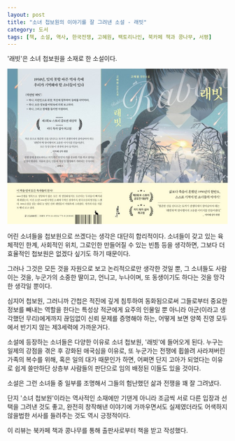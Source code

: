 ```yaml
---
layout: post
title: "소녀 첩보원의 이야기를 잘 그려낸 소설 - 래빗"
category: 도서
tags: [책, 소설, 역사, 한국전쟁, 고혜원, 팩토리나인, 북카페 책과 콩나무, 서평]
---
```


'래빗'은
소녀 첩보원을 소재로 한 소설이다.

![표지](/images/book/rabbit-book-h480.jpg)

어린 소녀들을 첩보원으로 쓰겠다는 생각은 대단히 합리적이다.
소녀들이 갖고 있는 육체적인 한계, 사회적인 위치, 그로인한 만들어질 수 있는 빈틈 등을 생각하면,
그보다 더 효율적인 첩보원은 없겠다 싶기도 하기 때문이다.

그러나 그것은 모든 것을 자원으로 보고 논리적으로만 생각한 것일 뿐,
그 소녀들도 사람이는 것을,
누군가의 소중한 딸이고, 언니고, 누나이며, 또 동생이기도 하다는 것을 망각한 생각일 뿐이다.

심지어 첩보원, 그러니까 간첩은 적진에 깊게 침투하여 동화됨으로써 그들로부터 중요한 정보를 빼내는 역할을 한다는 특성상
적군에게 요주의 인물일 뿐 아니라
아군(이라고 생각했던 무리)에게까지 끊임없이 신뢰 문제를 증명해야 하는,
어떻게 보면 양쪽 진영 모두에서 반기지 않는 제3세력에 가까운거다.

소설에 등장하는 소녀들은 다양한 이유로 소녀 첩보원, '래빗'에 들어오게 된다.
누구는 일제의 강점을 겪은 후 강화된 애국심을 이유로,
또 누군가는 전쟁에 휩쓸려 사라져버린 가족의 복수를 위해,
혹은 일의 대가 때문인가 하면,
어쩌면 단지 고아가 되었다는 이유로 쉽게 쓸만하단 상층부 사람들의 판단으로 임의 배정된 이들도 있을 것이다.

소설은 그런 소녀들 중 일부를 조명해서
그들의 험난했던 삶과 전쟁을 꽤 잘 그려냈다.

단지 '소녀 첩보원'이라는 역사적인 소재에만 기댄게 아니라
조금씩 서로 다른 입장과 선택을 그려낸 것도 좋고,
완전히 창작해낸 이야기에 가까우면서도
실제였더라도 어색하지 않을법한 서사를 들려주는 것도 역시 긍정적이다.



<div class="im im-info">
이 리뷰는 북카페 책과 콩나무를 통해 출판사로부터 책을 받고 작성했다.
</div>
